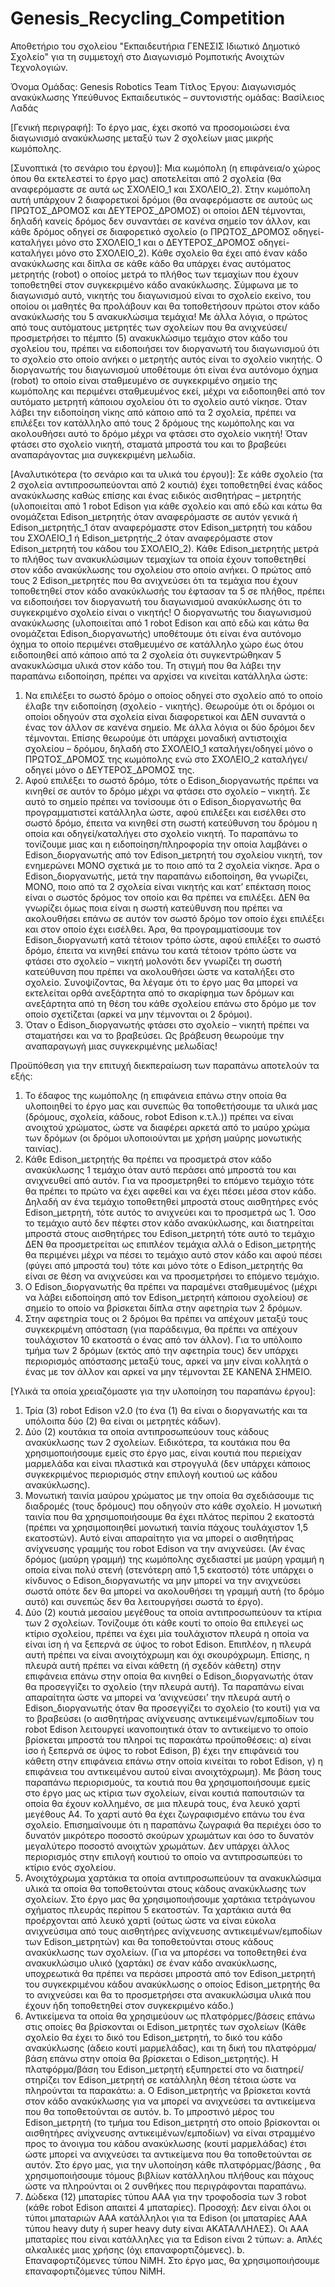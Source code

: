 # Genesis_Recycling_Competition
Αποθετήριο του σχολείου "Εκπαιδευτήρια ΓΕΝΕΣΙΣ Ιδιωτικό Δημοτικό Σχολείο" για τη συμμετοχή στο Διαγωνισμό Ρομποτικής Ανοιχτών Τεχνολογιών.

Όνομα Ομάδας: Genesis Robotics Team
Τίτλος Έργου: Διαγωνισμός ανακύκλωσης 
Υπεύθυνος Εκπαιδευτικός – συντονιστής ομάδας: Βασίλειος Λαδάς

[Γενική περιγραφή]: Το έργο μας, έχει σκοπό να προσομοιώσει ένα διαγωνισμό ανακύκλωσης μεταξύ των 2 σχολείων μιας μικρής κωμόπολης. 

[Συνοπτικά  (το σενάριο του έργου)]:
Μια κωμόπολη (η επιφάνεια/ο χώρος όπου θα εκτελεστεί το έργο μας) αποτελείται από 2 σχολεία (θα αναφερόμαστε σε αυτά ως ΣΧΟΛΕΙΟ_1 και ΣΧΟΛΕΙΟ_2). Στην κωμόπολη αυτή υπάρχουν 2 διαφορετικοί δρόμοι (θα αναφερόμαστε σε αυτούς ως ΠΡΩΤΟΣ_ΔΡΟΜΟΣ και ΔΕΥΤΕΡΟΣ_ΔΡΟΜΟΣ) οι οποίοι ΔΕΝ τέμνονται, δηλαδή κανείς δρόμος δεν συναντάει σε κανένα σημείο τον άλλον, και κάθε δρόμος οδηγεί σε διαφορετικό σχολείο (ο ΠΡΩΤΟΣ_ΔΡΟΜΟΣ οδηγεί-καταλήγει μόνο στο ΣΧΟΛΕΙΟ_1 και ο ΔΕΥΤΕΡΟΣ_ΔΡΟΜΟΣ οδηγεί-καταλήγει μόνο στο ΣΧΟΛΕΙΟ_2). Κάθε σχολείο θα έχει από έναν κάδο ανακύκλωσης και δίπλα σε κάθε κάδο θα υπάρχει ένας αυτόματος μετρητής (robot) ο οποίος μετρά το πλήθος των τεμαχίων που έχουν τοποθετηθεί στον συγκεκριμένο κάδο ανακύκλωσης. Σύμφωνα με το διαγωνισμό αυτό, νικητής του διαγωνισμού είναι το σχολείο εκείνο, του οποίου οι μαθητές θα προλάβουν και θα τοποθετήσουν πρώτοι στον κάδο ανακύκλωσής του 5 ανακυκλώσιμα τεμάχια! Με άλλα λόγια, ο πρώτος από τους αυτόματους μετρητές των σχολείων που θα ανιχνεύσει/προσμετρήσει το πέμπτο (5) ανακυκλώσιμο τεμάχιο στον κάδο του σχολείου του, πρέπει να ειδοποιήσει τον διοργανωτή του διαγωνισμού ότι το σχολείο στο οποίο ανήκει ο μετρητής αυτός είναι το σχολείο νικητής. Ο διοργανωτής του διαγωνισμού υποθέτουμε ότι είναι ένα αυτόνομο όχημα (robot) το οποίο είναι σταθμευμένο σε συγκεκριμένο σημείο της κωμόπολης και περιμένει σταθμευμένος εκεί, μέχρι να ειδοποιηθεί από τον αυτόματο μετρητή κάποιου σχολείου ότι το σχολείο αυτό νίκησε. Όταν λάβει την ειδοποίηση νίκης από κάποιο από τα 2 σχολεία, πρέπει να επιλέξει τον κατάλληλο από τους 2 δρόμους της κωμόπολης και να ακολουθήσει αυτό το δρόμο μέχρι να φτάσει στο σχολείο νικητή! Όταν φτάσει στο σχολείο νικητή, σταματά μπροστά του και το βραβεύει  αναπαράγοντας μια συγκεκριμένη μελωδία.

[Αναλυτικότερα (το σενάριο και τα υλικά του έργου)]:
Σε κάθε σχολείο  (τα 2 σχολεία αντιπροσωπεύονται από 2 κουτιά) έχει τοποθετηθεί ένας κάδος ανακύκλωσης καθώς επίσης και ένας ειδικός αισθητήρας – μετρητής (υλοποιείται από 1 robot Edison για κάθε σχολείο και από εδώ και κάτω θα ονομάζεται Edison_μετρητής όταν αναφερόμαστε σε αυτόν γενικά ή Edison_μετρητής_1 όταν αναφερόμαστε στον Edison_μετρητή του κάδου του ΣΧΟΛΕΙΟ_1 ή Edison_μετρητής_2 όταν αναφερόμαστε στον Edison_μετρητή του κάδου του ΣΧΟΛΕΙΟ_2). Κάθε Edison_μετρητής μετρά το πλήθος των ανακυκλώσιμων τεμαχίων τα οποία έχουν τοποθετηθεί στον κάδο ανακύκλωσης του σχολείου στο οποίο ανήκει. Ο πρώτος από τους 2 Edison_μετρητές που θα ανιχνεύσει ότι τα τεμάχια που έχουν τοποθετηθεί στον κάδο ανακύκλωσής του έφτασαν τα 5 σε πλήθος, πρέπει να ειδοποιήσει τον διοργανωτή του διαγωνισμού ανακύκλωσης ότι το συγκεκριμένο σχολείο είναι ο νικητής!
Ο διοργανωτής του διαγωνισμού ανακύκλωσης (υλοποιείται από 1 robot Edison και από εδώ και κάτω θα ονομάζεται Edison_διοργανωτής) υποθέτουμε ότι είναι ένα αυτόνομο όχημα το οποίο περιμένει σταθμευμένο σε κατάλληλο χώρο έως ότου ειδοποιηθεί από κάποιο από τα 2 σχολεία ότι συγκεντρώθηκαν 5 ανακυκλώσιμα υλικά στον κάδο του. Τη στιγμή που θα λάβει την παραπάνω ειδοποίηση, πρέπει να αρχίσει να κινείται κατάλληλα ώστε:
1)	Να επιλέξει το σωστό δρόμο ο οποίος οδηγεί στο σχολείο από το οποίο έλαβε την ειδοποίηση (σχολείο - νικητής). Θεωρούμε ότι οι δρόμοι οι οποίοι οδηγούν στα σχολεία είναι διαφορετικοί και ΔΕΝ συναντά ο ένας τον άλλον σε κανένα σημείο. Με άλλα λόγια οι δύο δρόμοι δεν τέμνονται. Επίσης θεωρούμε ότι υπάρχει μοναδική αντιστοιχία σχολείου – δρόμου, δηλαδή στο ΣΧΟΛΕΙΟ_1 καταλήγει/οδηγεί μόνο ο ΠΡΩΤΟΣ_ΔΡΟΜΟΣ της κωμόπολης ενώ στο ΣΧΟΛΕΙΟ_2 καταλήγει/οδηγεί μόνο ο ΔΕΥΤΕΡΟΣ_ΔΡΟΜΟΣ της.
2)	Αφού επιλέξει το σωστό δρόμο, τότε ο  Edison_διοργανωτής πρέπει να κινηθεί σε αυτόν το δρόμο μέχρι να φτάσει στο σχολείο – νικητή. Σε αυτό το σημείο πρέπει να τονίσουμε ότι ο Edison_διοργανωτής θα προγραμματιστεί κατάλληλα ώστε, αφού επιλέξει και εισέλθει στο σωστό δρόμο, έπειτα να κινηθεί στη σωστή κατεύθυνση του δρόμου η οποία και οδηγεί/καταλήγει στο σχολείο νικητή. Το παραπάνω το τονίζουμε μιας και η ειδοποίηση/πληροφορία την οποία λαμβάνει ο Edison_διοργανωτής από τον Edison_μετρητή του σχολείου νικητή, τον ενημερώνει ΜΟΝΟ σχετικά με το ποιο από τα 2 σχολεία νίκησε. Άρα ο Edison_διοργανωτής, μετά την παραπάνω ειδοποίηση, θα γνωρίζει, ΜΟΝΟ, ποιο από τα 2 σχολεία είναι νικητής και κατ’ επέκταση ποιος είναι ο σωστός δρόμος τον οποίο και θα πρέπει να επιλέξει. ΔΕΝ θα γνωρίζει όμως ποια είναι η σωστή κατεύθυνση που πρέπει να ακολουθήσει επάνω σε αυτόν τον σωστό δρόμο τον οποίο έχει επιλέξει και στον οποίο έχει εισέλθει. Άρα, θα προγραμματίσουμε τον Edison_διοργανωτή κατά τέτοιον τρόπο ώστε, αφού επιλέξει το σωστό δρόμο, έπειτα να κινηθεί επάνω του κατά τέτοιον τρόπο ώστε να φτάσει στο σχολείο – νικητή μολονότι δεν γνωρίζει τη σωστή κατεύθυνση που πρέπει να ακολουθήσει ώστε να καταλήξει στο σχολείο. Συνοψίζοντας, θα λέγαμε ότι το έργο μας θα μπορεί να εκτελείται ορθά ανεξάρτητα από το σκαρίφημα των δρόμων και ανεξάρτητα από τη θέση του κάθε σχολείου επάνω στο δρόμο με τον οποίο σχετίζεται (αρκεί να μην τέμνονται οι 2 δρόμοι).
3)	Όταν ο Edison_διοργανωτής φτάσει στο σχολείο – νικητή πρέπει να σταματήσει και να το βραβεύσει. Ως βράβευση θεωρούμε την αναπαραγωγή μιας συγκεκριμένης μελωδίας!

Προϋπόθεση για την επιτυχή διεκπεραίωση των παραπάνω αποτελούν τα εξής:
1)	Το έδαφος της κωμόπολης (η επιφάνεια επάνω στην οποία θα υλοποιηθεί το έργο μας και συνεπώς θα τοποθετήσουμε τα υλικά μας (δρόμους, σχολεία, κάδους, robot Edison κ.τ.λ.)) πρέπει  να είναι ανοιχτού χρώματος, ώστε να διαφέρει αρκετά από το μαύρο χρώμα των δρόμων (οι δρόμοι υλοποιούνται με χρήση μαύρης μονωτικής ταινίας).
2)	Κάθε Edison_μετρητής θα πρέπει να προσμετρά στον κάδο ανακύκλωσης 1 τεμάχιο όταν αυτό περάσει από μπροστά του και ανιχνευθεί από αυτόν. Για να προσμετρηθεί το επόμενο τεμάχιο τότε θα πρέπει το πρώτο να έχει αφεθεί και να έχει πέσει μέσα στον κάδο. Δηλαδή αν ένα τεμάχιο τοποθετηθεί μπροστά στους αισθητήρες ενός Edison_μετρητή, τότε αυτός το ανιχνεύει και το προσμετρά ως 1. Όσο το τεμάχιο αυτό δεν πέφτει στον κάδο ανακύκλωσης, και διατηρείται μπροστά στους αισθητήρες του  Edison_μετρητή τότε αυτό το τεμάχιο ΔΕΝ θα προσμετρείται ως επιπλέον τεμάχια αλλά ο Edison_μετρητής θα περιμένει μέχρι να πέσει το τεμάχιο αυτό στον κάδο και αφού πέσει (φύγει από μπροστά του) τότε και μόνο τότε ο Edison_μετρητής θα είναι σε θέση να ανιχνεύσει και να προσμετρήσει το επόμενο τεμάχιο. 
3)	Ο Edison_διοργανωτής θα πρέπει να παραμένει σταθμευμένος (μέχρι να λάβει ειδοποίηση από τον Edison_μετρητή κάποιου σχολείου) σε σημείο το οποίο να βρίσκεται δίπλα στην αφετηρία των 2 δρόμων.
4)	Στην αφετηρία τους οι 2 δρόμοι θα πρέπει να απέχουν μεταξύ τους συγκεκριμένη απόσταση (για παράδειγμα, θα πρέπει να απέχουν τουλάχιστον 10 εκατοστά ο ένας από τον άλλον). Για το υπόλοιπο τμήμα των 2 δρόμων (εκτός από την αφετηρία τους) δεν υπάρχει περιορισμός απόστασης μεταξύ τους, αρκεί να μην είναι κολλητά ο ένας με τον άλλον και αρκεί να μην τέμνονται ΣΕ ΚΑΝΕΝΑ ΣΗΜΕΙΟ.

[Υλικά τα οποία χρειαζόμαστε για την υλοποίηση του παραπάνω έργου]:
1)	Τρία (3) robot Edison v2.0 (το ένα (1) θα είναι ο διοργανωτής και τα υπόλοιπα δύο (2) θα είναι οι μετρητές κάδων).
2)	Δύο (2) κουτάκια τα οποία αντιπροσωπεύουν τους κάδους ανακύκλωσης των 2 σχολείων. Ειδικότερα, τα κουτάκια που θα χρησιμοποιήσουμε εμείς στο έργο μας, είναι κουτιά που περιείχαν μαρμελάδα και είναι πλαστικά και στρογγυλά (δεν υπάρχει κάποιος συγκεκριμένος περιορισμός στην επιλογή κουτιού ως κάδου ανακύκλωσης).
3)	Μονωτική ταινία μαύρου χρώματος με την οποία θα σχεδιάσουμε τις διαδρομές (τους δρόμους) που οδηγούν στο κάθε σχολείο. Η μονωτική ταινία που θα χρησιμοποιήσουμε θα έχει πλάτος περίπου 2 εκατοστά (πρέπει να χρησιμοποιηθεί μονωτική ταινία πάχους τουλάχιστον 1,5 εκατοστών). Αυτό είναι απαραίτητο για να μπορεί ο αισθητήρας ανίχνευσης γραμμής του robot Edison να την ανιχνεύσει. (Αν ένας δρόμος (μαύρη γραμμή) της κωμόπολης σχεδιαστεί με μαύρη γραμμή η οποία είναι πολύ στενή (στενότερη από 1,5 εκατοστό) τότε υπάρχει ο κίνδυνος ο Edison_διοργανωτής να μην μπορεί να την ανιχνεύσει σωστά οπότε δεν θα μπορεί να ακολουθήσει τη γραμμή αυτή (το δρόμο αυτό) και συνεπώς δεν θα λειτουργήσει σωστά το έργο).
4)	Δύο (2) κουτιά μεσαίου μεγέθους τα οποία αντιπροσωπεύουν τα κτίρια των 2 σχολείων. Τονίζουμε ότι κάθε κουτί το οποίο θα επιλεγεί ως κτίριο σχολείου, πρέπει να έχει μία τουλάχιστον πλευρά η οποία να είναι ίση ή να ξεπερνά σε ύψος το robot Edison. Επιπλέον, η πλευρά αυτή πρέπει να είναι ανοιχτόχρωμη και όχι σκουρόχρωμη. Επίσης, η πλευρά αυτή πρέπει να είναι κάθετη (ή σχεδόν κάθετη) στην επιφάνεια επάνω στην οποία θα κινηθεί ο Edison_διοργανωτής όταν θα προσεγγίζει το σχολείο (την πλευρά αυτή). Τα παραπάνω είναι απαραίτητα ώστε να μπορεί να ‘ανιχνεύσει’ την πλευρά αυτή ο Edison_διοργανωτής όταν θα προσεγγίζει το σχολείο (το κουτί) για να το βραβεύσει (ο αισθητήρας ανίχνευσης αντικειμένων/εμποδίων του robot Edison λειτουργεί ικανοποιητικά όταν το αντικείμενο το οποίο βρίσκεται μπροστά του πληροί τις παρακάτω προϋποθέσεις: α) είναι ίσο ή ξεπερνά σε ύψος το robot Edison, β) έχει την επιφάνειά του κάθετη στην επιφάνεια επάνω στην οποία κινείται το robot Edison,  γ) η επιφάνεια του αντικειμένου αυτού είναι ανοιχτόχρωμη). Με βάση τους παραπάνω περιορισμούς, τα κουτιά που θα χρησιμοποιήσουμε εμείς στο έργο μας ως κτίρια των σχολείων, είναι κουτιά παπουτσιών τα οποία θα έχουν κολλημένο, σε μια πλευρά τους, ένα λευκό χαρτί μεγέθους Α4. Το χαρτί αυτό θα έχει ζωγραφισμένο επάνω του ένα σχολείο. Επισημαίνουμε ότι η παραπάνω ζωγραφιά θα περιέχει όσο το δυνατόν μικρότερο ποσοστό σκούρων χρωμάτων και όσο το δυνατόν μεγαλύτερο ποσοστό ανοιχτών χρωμάτων. Δεν υπάρχει άλλος περιορισμός στην επιλογή κουτιού το οποίο να αντιπροσωπεύει το κτίριο ενός σχολείου.
5)	Ανοιχτόχρωμα χαρτάκια τα οποία αντιπροσωπεύουν τα ανακυκλώσιμα υλικά τα οποία θα τοποθετούνται στους κάδους ανακύκλωσης των σχολείων. Στο έργο μας θα χρησιμοποιήσουμε χαρτάκια τετράγωνου σχήματος πλευράς περίπου 5 εκατοστών. Τα χαρτάκια αυτά θα προέρχονται από λευκό χαρτί (ούτως ώστε να είναι εύκολα ανιχνεύσιμα από τους αισθητήρες ανίχνευσης αντικειμένων/εμποδίων των Edison_μετρητών) και θα τοποθετούνται στους κάδους ανακύκλωσης των σχολείων. (Για να μπορέσει να τοποθετηθεί ένα ανακυκλώσιμο υλικό (χαρτάκι) σε έναν κάδο ανακύκλωσης, υποχρεωτικά θα πρέπει να περάσει μπροστά από τον Edison_μετρητή του συγκεκριμένου κάδου ανακύκλωσης ο οποίος Edison_μετρητής θα το ανιχνεύσει και θα το προσμετρήσει στα ανακυκλώσιμα υλικά που έχουν ήδη τοποθετηθεί στον συγκεκριμένο κάδο.)
6)	Αντικείμενα τα οποία θα χρησιμεύουν ως πλατφόρμες/βάσεις επάνω στις οποίες θα βρίσκονται οι Edison_μετρητές των σχολείων (Κάθε σχολείο θα έχει το δικό του Edison_μετρητή, το δικό του κάδο ανακύκλωσης (άδειο κουτί μαρμελάδας), και τη δική του πλατφόρμα/βάση επάνω στην οποία θα βρίσκεται ο Edison_μετρητής). Η πλατφόρμα/βάση του Edison_μετρητή εξυπηρετεί στο να διατηρεί/στηρίζει τον Edison_μετρητή σε κατάλληλη θέση τέτοια ώστε να πληρούνται τα παρακάτω:
a.	Ο Edison_μετρητής να βρίσκεται κοντά στον κάδο ανακύκλωσης για να μπορεί να ανιχνεύσει τα αντικείμενα που θα τοποθετούνται σε αυτόν.
b.	Το μπροστινό μέρος του Edison_μετρητή (το τμήμα του Edison_μετρητή στο οποίο βρίσκονται οι αισθητήρες ανίχνευσης αντικειμένων/εμποδίων) να είναι στραμμένο προς το άνοιγμα του κάδου ανακύκλωσης (κουτί μαρμελάδας) έτσι ώστε μπορεί να ανιχνεύσει τα αντικείμενα που θα τοποθετούνται σε αυτόν.
Στο έργο μας, για την υλοποίηση κάθε πλατφόρμας/βάσης , θα χρησιμοποιήσουμε τόμους βιβλίων κατάλληλου πλήθους και πάχους ώστε να πληρούνται οι 2 συνθήκες που περιγράφονται παραπάνω.
7)	Δώδεκα (12) μπαταρίες τύπου ΑΑΑ για την τροφοδοσία των 3 robot (κάθε robot Edison απαιτεί 4 μπαταρίες). Προσοχή: Δεν είναι όλοι οι τύποι μπαταριών ΑΑΑ κατάλληλοι για τα Edison (οι μπαταρίες ΑΑΑ τύπου heavy duty ή super heavy duty είναι ΑΚΑΤΑΛΛΗΛΕΣ). Οι ΑΑΑ μπαταρίες που είναι κατάλληλες για τα Edison είναι 2 τύπων:
a.	Απλές αλκαλικές μιας χρήσης (όχι επαναφορτιζόμενες).
b.	Επαναφορτιζόμενες τύπου NiMH.
Στο έργο μας, θα χρησιμοποιήσουμε επαναφορτιζόμενες τύπου NiMH.

